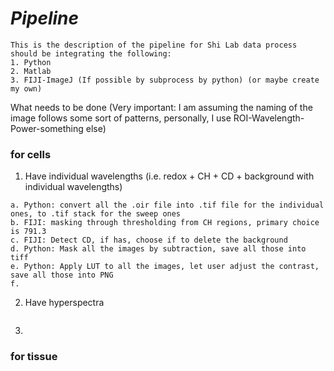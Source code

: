 # ***Pipeline***
```
This is the description of the pipeline for Shi Lab data process
should be integrating the following:
1. Python
2. Matlab
3. FIJI-ImageJ (If possible by subprocess by python) (or maybe create my own)
```
What needs to be done
(Very important: I am assuming the naming of the image follows some sort of patterns, personally, I use ROI-Wavelength-Power-something else)
### for cells
1. Have individual wavelengths (i.e. redox + CH + CD + background with individual wavelengths)
```
a. Python: convert all the .oir file into .tif file for the individual ones, to .tif stack for the sweep ones
b. FIJI: masking through thresholding from CH regions, primary choice is 791.3
c. FIJI: Detect CD, if has, choose if to delete the background
d. Python: Mask all the images by subtraction, save all those into tiff
e. Python: Apply LUT to all the images, let user adjust the contrast, save all those into PNG
f. 
```
2. Have hyperspectra
```

````
3.
### for tissue
